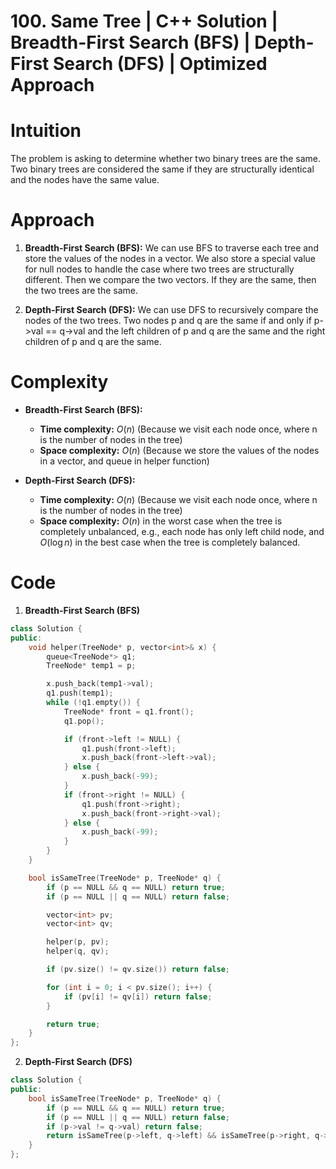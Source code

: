 # 100. Same Tree | C++ Solution | Breadth-First Search (BFS) | Depth-First Search (DFS) | Optimized Approach

# Intuition

The problem is asking to determine whether two binary trees are the same. Two binary trees are considered the same if they are structurally identical and the nodes have the same value.

# Approach

1. **Breadth-First Search (BFS):** We can use BFS to traverse each tree and store the values of the nodes in a vector. We also store a special value for null nodes to handle the case where two trees are structurally different. Then we compare the two vectors. If they are the same, then the two trees are the same.

2. **Depth-First Search (DFS):** We can use DFS to recursively compare the nodes of the two trees. Two nodes p and q are the same if and only if p->val == q->val and the left children of p and q are the same and the right children of p and q are the same.

# Complexity

-   **Breadth-First Search (BFS):**

    -   **Time complexity:** $O(n)$ (Because we visit each node once, where n is the number of nodes in the tree)
    -   **Space complexity:** $O(n)$ (Because we store the values of the nodes in a vector, and queue in helper function)

-   **Depth-First Search (DFS):**

    -   **Time complexity:** $O(n)$ (Because we visit each node once, where n is the number of nodes in the tree)
    -   **Space complexity:** $O(n)$ in the worst case when the tree is completely unbalanced, e.g., each node has only left child node, and $O(\log n)$ in the best case when the tree is completely balanced.

# Code

1. **Breadth-First Search (BFS)**

```cpp
class Solution {
public:
    void helper(TreeNode* p, vector<int>& x) {
        queue<TreeNode*> q1;
        TreeNode* temp1 = p;

        x.push_back(temp1->val);
        q1.push(temp1);
        while (!q1.empty()) {
            TreeNode* front = q1.front();
            q1.pop();

            if (front->left != NULL) {
                q1.push(front->left);
                x.push_back(front->left->val);
            } else {
                x.push_back(-99);
            }
            if (front->right != NULL) {
                q1.push(front->right);
                x.push_back(front->right->val);
            } else {
                x.push_back(-99);
            }
        }
    }

    bool isSameTree(TreeNode* p, TreeNode* q) {
        if (p == NULL && q == NULL) return true;
        if (p == NULL || q == NULL) return false;

        vector<int> pv;
        vector<int> qv;

        helper(p, pv);
        helper(q, qv);

        if (pv.size() != qv.size()) return false;

        for (int i = 0; i < pv.size(); i++) {
            if (pv[i] != qv[i]) return false;
        }

        return true;
    }
};
```

2. **Depth-First Search (DFS)**

```cpp
class Solution {
public:
    bool isSameTree(TreeNode* p, TreeNode* q) {
        if (p == NULL && q == NULL) return true;
        if (p == NULL || q == NULL) return false;
        if (p->val != q->val) return false;
        return isSameTree(p->left, q->left) && isSameTree(p->right, q->right);
    }
};
```
